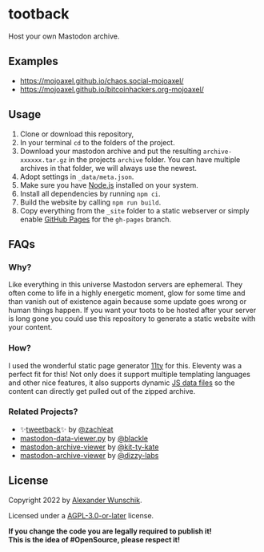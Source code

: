 # tootback

Host your own Mastodon archive.

## Examples

* https://mojoaxel.github.io/chaos.social-mojoaxel/
* https://mojoaxel.github.io/bitcoinhackers.org-mojoaxel/

## Usage

1. Clone or download this repository,
1. In your terminal `cd` to the folders of the project.
1. Download your mastodon archive and put the resulting `archive-xxxxxx.tar.gz` in the projects `archive` folder. You can have multiple archives in that folder, we will always use the newest.
1. Adopt settings in `_data/meta.json`.
1. Make sure you have [Node.js](https://nodejs.org/) installed on your system.
1. Install all dependencies by running `npm ci`.
1. Build the website by calling `npm run build`.
1. Copy everything from the `_site` folder to a static webserver or simply enable [GitHub Pages](https://docs.github.com/en/pages/getting-started-with-github-pages/configuring-a-publishing-source-for-your-github-pages-site) for the `gh-pages` branch.

## FAQs

### Why?

Like everything in this universe Mastodon servers are ephemeral. They often come to life in a highly energetic moment, glow for some time and than vanish out of existence again because some update goes wrong or human things happen.
If you want your toots to be hosted after your server is long gone you could use this repository to generate a static website with your content.

### How?

I used the wonderful static page generator [11ty](https://www.11ty.dev/) for this.
Eleventy was a perfect fit for this! Not only does it support multiple templating languages and other nice features, it also supports dynamic [JS data files](https://www.11ty.dev/docs/data-js/) so the content can directly get pulled out of the zipped archive.

### Related Projects?

* ✨[tweetback](https://github.com/tweetback/tweetback)✨ by [@zachleat](https://github.com/zachleat)
* [mastodon-data-viewer.py](https://github.com/blackle/mastodon-data-viewer.py) by [@blackle](https://github.com/blackle)
* [mastodon-archive-viewer](https://github.com/kit-ty-kate/mastodon-archive-viewer) by [@kit-ty-kate](https://github.com/kit-ty-kate)
* [mastodon-archive-viewer](https://github.com/dizzy-labs/mastodon-archive-viewer) by [@dizzy-labs](https://github.com/dizzy-labs)

## License

Copyright 2022 by [Alexander Wunschik](https://github.com/mojoaxel).

Licensed under a [AGPL-3.0-or-later](./LICENSE) license.

**If you change the code you are legally required to publish it!<br>
This is the idea of #OpenSource, please respect it!**
